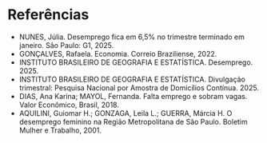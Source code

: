 # Referências

- NUNES, Júlia. Desemprego fica em 6,5% no trimestre terminado em janeiro. São Paulo: G1, 2025.
- GONÇALVES, Rafaela. Economia. Correio Braziliense, 2022.
- INSTITUTO BRASILEIRO DE GEOGRAFIA E ESTATÍSTICA. Desemprego. 2025.
- INSTITUTO BRASILEIRO DE GEOGRAFIA E ESTATÍSTICA. Divulgação trimestral: Pesquisa Nacional por Amostra de Domicílios Contínua. 2025.
- DIAS, Ana Karina; MAYOL, Fernanda. Falta emprego e sobram vagas. Valor Econômico, Brasil, 2018.
- AQUILINI, Guiomar H.; GONZAGA, Leila L.; GUERRA, Márcia H. O desemprego feminino na Região Metropolitana de São Paulo. Boletim Mulher e Trabalho, 2001.

